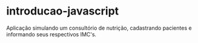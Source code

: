 # introducao-javascript
<p>Aplicação simulando um consultório de nutrição, cadastrando pacientes e informando seus respectivos IMC's.</p>
